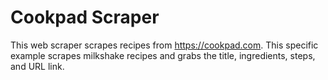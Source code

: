 # Cookpad Scraper
This web scraper scrapes recipes from https://cookpad.com. This specific example scrapes milkshake recipes and grabs the title, ingredients, steps, and URL link.
